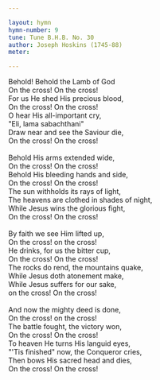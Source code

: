 ```yaml
---

layout: hymn
hymn-number: 9
tune: Tune B.H.B. No. 30
author: Joseph Hoskins (1745-88)
meter: 

---
```

Behold! Behold the Lamb of God<br>On the cross! On the cross!<br>For us He shed His precious blood,<br>On the cross! On the cross!<br>O hear His all-important cry,<br>"Eli, lama sabachthani"<br>Draw near and see the Saviour die,<br>On the cross! On the cross!<br><br>Behold His arms extended wide,<br>On the cross! On the cross!<br>Behold His bleeding hands and side,<br>On the cross! On the cross!<br>The sun withholds its rays of light,<br>The heavens are clothed in shades of night,<br>While Jesus wins the glorious fight,<br>On the cross! On the cross!<br><br>By faith we see Him lifted up,<br>On the cross! on the cross!<br>He drinks, for us the bitter cup,<br>On the cross! On the cross!<br>The rocks do rend, the mountains quake,<br>While Jesus doth atonement make,<br>While Jesus suffers for our sake,<br>on the cross! On the cross!<br><br>And now the mighty deed is done,<br>On the cross! on the cross!<br>The battle fought, the victory won,<br>On the cross! On the cross!<br>To heaven He turns His languid eyes,<br>"'Tis finished" now, the Conqueror cries,<br>Then bows His sacred head and dies,<br>On the cross! On the cross!<br><br><br>
